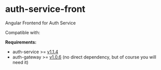 # auth-service-front

Angular Frontend for Auth Service 

Compatible with:

**Requirements:**

- auth-service >= [v1.1.4](https://github.com/CurtisNewbie/auth-service/tree/v1.1.4)
- auth-gateway >= [v1.0.6](https://github.com/CurtisNewbie/auth-gateway/tree/v1.0.6) (no direct dependency, but of course you will need it)
